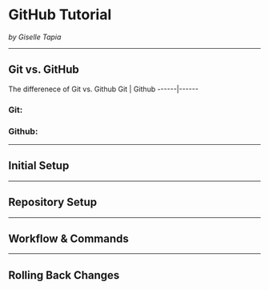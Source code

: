 # GitHub Tutorial

_by Giselle Tapia_

---
## Git vs. GitHub
The differenece of Git vs. Github
Git | Github
------|------

### Git:

### Github:


---
## Initial Setup



---
## Repository Setup



---
## Workflow & Commands



---
## Rolling Back Changes